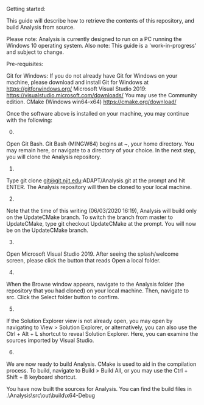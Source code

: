Getting started:

This guide will describe how to retrieve the contents of this repository,
and build Analysis from source.

Please note:
Analysis is currently designed to run on a PC running the Windows 10
operating system.
Also note: This guide is a 'work-in-progress' and subject to change.

Pre-requisites:


Git for Windows:
If you do not already have Git for Windows on your machine,
please download and install Git for Windows at https://gitforwindows.org/
Microsoft Visual Studio 2019:
https://visualstudio.microsoft.com/downloads/
You may use the Community edition.
CMake (Windows win64-x64)
https://cmake.org/download/


Once the software above is installed on your machine,
you may continue with the following:

0.
Open Git Bash.
Git Bash (MINGW64) begins at ~, your home directory.
You may remain here, or navigate to a directory of your choice.
In the next step, you will clone the Analysis repository.

1.
Type git clone git@git.njit.edu:ADAPT/Analysis.git at the prompt
and hit ENTER. The Analysis repository will then be cloned to your local machine.

2.
Note that the time of this writing (06/03/2020 16:19), Analysis will build
only on the UpdateCMake branch.
To switch the branch from master to UpdateCMake,
type git checkout UpdateCMake at the prompt.
You will now be on the UpdateCMake branch.

3.
Open Microsoft Visual Studio 2019. After seeing the splash/welcome screen,
please click the button that reads Open a local folder.

4.
When the Browse window appears, navigate to the Analysis folder
(the repository that you had cloned) on your local machine.
Then, navigate to src.
Click the Select folder button to confirm.

5.
If the Solution Explorer view is not already open, you may open by
navigating to View > Solution Explorer, or alternatively,
you can also use the Ctrl + Alt + L shortcut to reveal Solution Explorer.
Here, you can examine the sources imported by Visual Studio.

6.
We are now ready to build Analysis.
CMake is used to aid in the compilation process.
To build, navigate to Build > Build All,
or you may use the Ctrl + Shift + B keyboard shortcut.

You have now built the sources for Analysis.
You can find the build files in .\Analysis\src\out\build\x64-Debug
